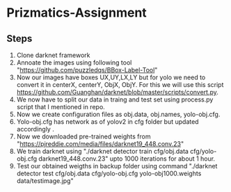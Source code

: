 # Prizmatics-Assignment

## Steps
1. Clone darknet framework
2. Annoate the images using following tool "https://github.com/puzzledqs/BBox-Label-Tool"
3. Now our images have boxes UX,UY,LX,LY but for yolo we need to convert it in centerX, centerY, ObjX, ObjY. For this we will use this script https://github.com/Guanghan/darknet/blob/master/scripts/convert.py.
4. We now have to split our data in traing and test set using process.py script that I mentioned in repo.
5. Now we create configuration files as obj.data, obj.names, yolo-obj.cfg.
6. Yolo-obj.cfg has network as of yolov2 in cfg folder but updated accordingly .
7. Now we downloaded pre-trained weights from "https://pjreddie.com/media/files/darknet19_448.conv.23"
8. We train darknet using "./darknet detector train cfg/obj.data cfg/yolo-obj.cfg darknet19_448.conv.23" upto 1000 iterations for about 1 hour.
9. Test our obtained weigths in backup folder using command "./darknet detector test cfg/obj.data cfg/yolo-obj.cfg yolo-obj1000.weights data/testimage.jpg"
